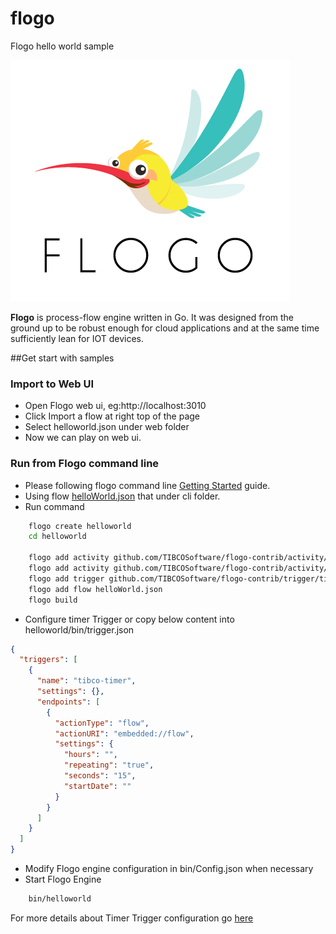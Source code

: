 # flogo
Flogo hello world sample

![Flogo icon](flynn.png)

**Flogo** is process-flow engine written in Go. It was designed from the ground up to be robust enough for cloud applications and at the same time sufficiently lean for IOT devices.

##Get start with samples

### Import to Web UI
	
* Open Flogo web ui, eg:http://localhost:3010
* Click Import a flow at right top of the page
* Select helloworld.json under web folder
* Now we can play on web ui.


### Run from Flogo command line

* Please following flogo command line [Getting Started](https://github.com/TIBCOSoftware/flogo-cli#getting-started) guide.
* Using flow [helloWorld.json](https://github.com/TIBCOSoftware/flogo/blob/master/samples/helloworld/cli/helloworld.json) that under cli folder.
* Run command


```bash
	flogo create helloworld
	cd helloworld

	flogo add activity github.com/TIBCOSoftware/flogo-contrib/activity/log
	flogo add activity github.com/TIBCOSoftware/flogo-contrib/activity/app
	flogo add trigger github.com/TIBCOSoftware/flogo-contrib/trigger/timer
	flogo add flow helloWorld.json
	flogo build
```
	
* Configure timer Trigger or copy below content into helloworld/bin/trigger.json
```json
{
  "triggers": [
    {
      "name": "tibco-timer",
      "settings": {},
      "endpoints": [
        {
          "actionType": "flow",
          "actionURI": "embedded://flow",
          "settings": {
            "hours": "",
            "repeating": "true",
            "seconds": "15",
            "startDate": ""
          }
        }
      ]
    }
  ]
}
```

* Modify Flogo engine configuration in bin/Config.json when necessary
* Start Flogo Engine 
```bash
	bin/helloworld
```


For more details about Timer Trigger configuration go [here](https://github.com/TIBCOSoftware/flogo-contrib/tree/master/trigger/timer#example-configurations)
